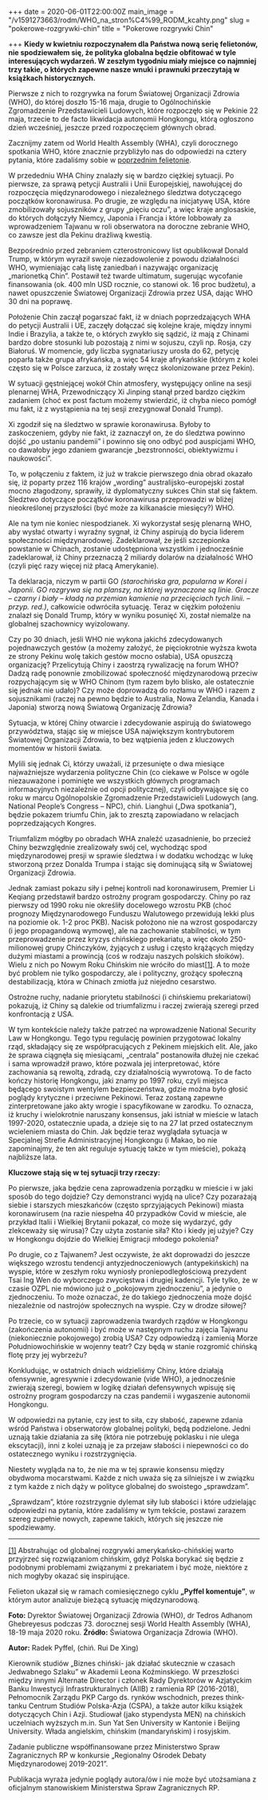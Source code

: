 +++
date = 2020-06-01T22:00:00Z
main_image = "/v1591273663/rodm/WHO_na_stron%C4%99_RODM_kcahty.png"
slug = "pokerowe-rozgrywki-chin"
title = "Pokerowe rozgrywki Chin"

+++
**Kiedy w kwietniu rozpoczynałem dla Państwa nową serię felietonów, nie spodziewałem się, że polityka globalna będzie obfitować w tyle interesujących wydarzeń. W zeszłym tygodniu miały miejsce co najmniej trzy takie, o których zapewne nasze wnuki i prawnuki przeczytają w książkach historycznych.**

Pierwsze z nich to rozgrywka na forum Światowej Organizacji Zdrowia (WHO), do której doszło 15-16 maja, drugie to Ogólnochińskie Zgromadzenie Przedstawicieli Ludowych, które rozpoczęło się w Pekinie 22 maja, trzecie to de facto likwidacja autonomii Hongkongu, którą ogłoszono dzień wcześniej, jeszcze przed rozpoczęciem głównych obrad.

Zacznijmy zatem od World Health Assembly (WHA), czyli dorocznego spotkania WHO, które znacznie przybliżyło nas do odpowiedzi na cztery pytania, które zadaliśmy sobie w [poprzednim felietonie](https://www.rodm-lodz.pl/aktualnosci/rywalizacja-usa-chiny-w-organizacjach-miedzynarodowych-i-sprawa-who/ "https://www.rodm-lodz.pl/aktualnosci/rywalizacja-usa-chiny-w-organizacjach-miedzynarodowych-i-sprawa-who/").

W przededniu WHA Chiny znalazły się w bardzo ciężkiej sytuacji. Po pierwsze, za sprawą petycji Australii i Unii Europejskiej, nawołującej do rozpoczęcia międzynarodowego i niezależnego śledztwa dotyczącego początków koronawirusa. Po drugie, ze względu na inicjatywę USA, które zmobilizowały sojuszników z grupy „pięciu oczu”, a więc kraje anglosaskie, do których dołączyły Niemcy, Japonia i Francja i które lobbowały za wprowadzeniem Tajwanu w roli obserwatora na doroczne zebranie WHO, co zawsze jest dla Pekinu drażliwą kwestią.

Bezpośrednio przed zebraniem czterostronicowy list opublikował Donald Trump, w którym wyraził swoje niezadowolenie z powodu działalności WHO, wymieniając całą listę zaniedbań i nazywając organizację „marionetką Chin”. Postawił też twarde ultimatum, sugerując wycofanie finansowania (ok. 400 mln USD rocznie, co stanowi ok. 16 proc budżetu), a nawet opuszczenie Światowej Organizacji Zdrowia przez USA, dając WHO 30 dni na poprawę.

Położenie Chin zaczął pogarszać fakt, iż w dniach poprzedzających WHA do petycji Australii i UE, zaczęły dołączać się kolejne kraje, między innymi Indie i Brazylia, a także te, o których zwykło się sądzić, iż mają z Chinami bardzo dobre stosunki lub pozostają z nimi w sojuszu, czyli np. Rosja, czy Białoruś. W momencie, gdy liczba sygnatariuszy urosła do 62, petycję poparła także grupa afrykańska, a więc 54 kraje afrykańskie (którym z kolei często się w Polsce zarzuca, iż zostały wręcz skolonizowane przez Pekin).

W sytuacji gęstniejącej wokół Chin atmosfery, występujący online na sesji plenarnej WHA, Przewodniczący Xi Jinping stanął przed bardzo ciężkim zadaniem (choć ex post factum możemy stwierdzić, iż chyba nieco pomógł mu fakt, iż z wystąpienia na tej sesji zrezygnował Donald Trump).

Xi zgodził się na śledztwo w sprawie koronawirusa. Byłoby to zaskoczeniem, gdyby nie fakt, iż zaznaczył on, że do śledztwa powinno dojść „po ustaniu pandemii” i powinno się ono odbyć pod auspicjami WHO, co dawałoby jego zdaniem gwarancje „bezstronności, obiektywizmu i naukowości”.

To, w połączeniu z faktem, iż już w trakcie pierwszego dnia obrad okazało się, iż poparty przez 116 krajów „wording” australijsko-europejski został mocno złagodzony, sprawiły, iż dyplomatyczny sukces Chin stał się faktem. Śledztwo dotyczące początków koronawirusa przeprowadzi w bliżej nieokreślonej przyszłości (być może za kilkanaście miesięcy?) WHO.

Ale na tym nie koniec niespodzianek. Xi wykorzystał sesję plenarną WHO, aby wysłać otwarty i wyraźny sygnał, iż Chiny aspirują do bycia liderem społeczności międzynarodowej. Zadeklarował, że jeśli szczepionka powstanie w Chinach, zostanie udostępniona wszystkim i jednocześnie zadeklarował, iż Chiny przeznaczą 2 miliardy dolarów na działalność WHO (czyli pięć razy więcej niż płacą Amerykanie).

Ta deklaracja, niczym w partii GO _(starochińska gra, popularna w Korei i Japonii. GO rozgrywa się na planszy, na której wyznaczone są linie. Gracze – czarny i biały – kładą na przemian kamienie na przecięciach tych linii. – przyp. red.)_, całkowicie odwróciła sytuację. Teraz w ciężkim położeniu znalazł się Donald Trump, który w wyniku posunięć Xi, został niemalże na globalnej szachownicy wyizolowany.

Czy po 30 dniach, jeśli WHO nie wykona jakichś zdecydowanych pojednawczych gestów (a możemy założyć, że pięciokrotnie wyższa kwota ze strony Pekinu wolę takich gestów mocno osłabia), USA opuszczą organizację? Przelicytują Chiny i zaostrzą rywalizację na forum WHO? Dadzą radę ponownie zmobilizować społeczność międzynarodową przeciw rozpychającym się w WHO Chinom (tym razem było blisko, ale ostatecznie się jednak nie udało)? Czy może doprowadzą do rozłamu w WHO i razem z sojusznikami (raczej na pewno będzie to Australia, Nowa Zelandia, Kanada i Japonia) stworzą nową Światową Organizację Zdrowia?

Sytuacja, w której Chiny otwarcie i zdecydowanie aspirują do światowego przywództwa, stając się w miejsce USA największym kontrybutorem Światowej Organizacji Zdrowia, to bez wątpienia jeden z kluczowych momentów w historii świata.

Mylili się jednak Ci, którzy uważali, iż przesunięte o dwa miesiące najważniejsze wydarzenia polityczne Chin (co ciekawe w Polsce w ogóle niezauważone i pominięte we wszystkich głównych programach informacyjnych niezależnie od opcji politycznej), czyli odbywające się co roku w marcu Ogólnopolskie Zgromadzenie Przedstawicieli Ludowych (ang. National People’s Congress – NPC), chiń. Lianghui („Dwa spotkania”), będzie pokazem triumfu Chin, jak to zresztą zapowiadano w relacjach poprzedzających Kongres.

Triumfalizm mógłby po obradach WHA znaleźć uzasadnienie, bo przecież Chiny bezwzględnie zrealizowały swój cel, wychodząc spod międzynarodowej presji w sprawie śledztwa i w dodatku wchodząc w lukę stworzoną przez Donalda Trumpa i stając się dominującą siłą w Światowej Organizacji Zdrowia.

Jednak zamiast pokazu siły i pełnej kontroli nad koronawirusem, Premier Li Keqiang przedstawił bardzo ostrożny program gospodarczy. Chiny po raz pierwszy od 1990 roku nie określiły docelowego wzrostu PKB (choć prognozy Międzynarodowego Funduszu Walutowego przewidują lekki plus na poziomie ok. 1-2 proc PKB). Nacisk położono nie na wzrost gospodarczy (i jego propagandową wymowę), ale na zachowanie stabilności, w tym przeprowadzenie przez kryzys chińskiego prekariatu, a więc około 250-milionowej grupy Chińczyków, żyjących z usług i często krążących między dużymi miastami a prowincją (coś w rodzaju naszych polskich słoików). Wielu z nich po Nowym Roku Chińskim nie wróciło do miast[\[1\]](#_ftn1). A to może być problem nie tylko gospodarczy, ale i polityczny, grożący społeczną destabilizacją, która w Chinach zmiotła już niejedno cesarstwo.

Ostrożne ruchy, nadanie priorytetu stabilności (i chińskiemu prekariatowi) pokazują, iż Chiny są dalekie od triumfalizmu i raczej zwierają szeregi przed konfrontacją z USA.

W tym kontekście należy także patrzeć na wprowadzenie National Security Law w Hongkongu. Tego typu regulację powinien przygotować lokalny rząd, składający się ze współpracujących z Pekinem miejskich elit. Ale, jako że sprawa ciągnęła się miesiącami, „centrala” postanowiła dłużej nie czekać i sama wprowadził prawo, które pozwala jej interpretować, które zachowania są rewoltą, zdradą, czy działalnością wywrotową. To de facto kończy historię Hongkongu, jaki znamy po 1997 roku, czyli miejsca będącego swoistym wentylem bezpieczeństwa, gdzie można było głosić poglądy krytyczne i przeciwne Pekinowi. Teraz zostaną zapewne zinterpretowane jako akty wrogie i spacyfikowane w zarodku. To oznacza, iż kruchy i wielokrotnie naruszany konsensus, jaki istniał w mieście w latach 1997-2020, ostatecznie upada, a dzieje się to na 27 lat przed ostatecznym wcieleniem miasta do Chin. Jak będzie teraz wyglądała sytuacja w Specjalnej Strefie Administracyjnej Hongkongu (i Makao, bo nie zapominajmy, że ten akt reguluje sytuację także w tym mieście), pokażą najbliższe lata.

**Kluczowe stają się w tej sytuacji trzy rzeczy:**

Po pierwsze, jaka będzie cena zaprowadzenia porządku w mieście i w jaki sposób do tego dojdzie? Czy demonstranci wyjdą na ulice? Czy pozarażają siebie i starszych mieszkańców (często sprzyjających Pekinowi) miasta koronawirusem (na razie niespełna 40 przypadków Covid w mieście, ale przykład Italii i Wielkiej Brytanii pokazał, co może się wydarzyć, gdy zlekceważy się wirusa)? Czy użyta zostanie siła? Kto i kiedy jej użyje? Czy w Hongkongu dojdzie do Wielkiej Emigracji młodego pokolenia?

Po drugie, co z Tajwanem? Jest oczywiste, że akt doprowadzi do jeszcze większego wzrostu tendencji antyzjednoczeniowych (antypekińskich) na wyspie, które w zeszłym roku wyniosły proniepodległościową prezydent Tsai Ing Wen do wyborczego zwycięstwa i drugiej kadencji. Tyle tylko, że w czasie OZPL nie mówiono już o „pokojowym zjednoczeniu”, a jedynie o zjednoczeniu. To może oznaczać, że do takiego zjednoczenia może dojść niezależnie od nastrojów społecznych na wyspie. Czy w drodze siłowej?

Po trzecie, co w sytuacji zaprowadzenia twardych rządów w Hongkongu (zakończenia autonomii) i być może w następnym ruchu zajęcia Tajwanu (niekoniecznie pokojowego) zrobią USA? Czy odpowiedzą i zamienią Morze Południowochińskie w wojenny teatr? Czy będą w stanie rozgromić chińską flotę przy jej wybrzeżu?

Konkludując, w ostatnich dniach widzieliśmy Chiny, które działają ofensywnie, agresywnie i zdecydowanie (vide WHO), a jednocześnie zwierają szeregi, bowiem w logikę działań defensywnych wpisuję się ostrożny program gospodarczy na czas pandemii i wygaszenie autonomii Hongkongu.

W odpowiedzi na pytanie, czy jest to siła, czy słabość, zapewne zdania wśród Państwa i obserwatorów globalnej polityki, będą podzielone. Jedni uznają takie działania za siłę (która nie potrzebuję poklasku i nie ulega ekscytacji), inni z kolei uznają je za przejaw słabości i niepewności co do ostatecznego wyniku i rozstrzygnięcia.

Niestety wygląda na to, że nie ma w tej sprawie konsensu między obydwoma mocarstwami. Każde z nich uważa się za silniejsze i w związku z tym każde z nich dąży w polityce globalnej do swoistego „sprawdzam”.

„Sprawdzam”, które rozstrzygnie dylemat siły lub słabości i które udzielając odpowiedzi na pytania, które zadaliśmy w tym tekście, postawi zarazem szereg zupełnie nowych, zapewne takich, których się jeszcze nie spodziewamy.

***

[\[1\]](#_ftnref1) Abstrahując od globalnej rozgrywki amerykańsko-chińskiej warto przyjrzeć się rozwiązaniom chińskim, gdyż Polska borykać się będzie z podobnymi problemami związanymi z prekariatem i być może, niektóre z nich mogłyby okazać się inspirujące.

Felieton ukazał się w ramach comiesięcznego cyklu **„Pyffel komentuje”**, w którym autor analizuje bieżącą sytuację międzynarodową.

**Foto:** Dyrektor Światowej Organizacji Zdrowia (WHO), dr Tedros Adhanom Ghebreyesus podczas 73. dorocznej sesji World Health Assembly (WHA), 18-19 maja 2020 roku. **Źródło:** Światowa Organizacja Zdrowia (WHO). 

**Autor:** Radek Pyffel, (chiń. Rui De Xing)

Kierownik studiów „Biznes chiński- jak działać skutecznie w czasach Jedwabnego Szlaku” w Akademii Leona Koźminskiego. W przeszłości między innymi Alternate Director i członek Rady Dyrektorów w Azjatyckim Banku Inwestycji Infrastrukturalnych (AIIB) z ramienia RP (2016-2018), Pełnomocnik Zarządu PKP Cargo ds. rynków wschodnich, prezes think-tanku Centrum Studiów Polska-Azja (CSPA), a także autor kilku książek dotyczących Chin i Azji. Studiował (jako stypendysta MEN) na chińskich uczelniach wyższych m.in. Sun Yat Sen University w Kantonie i Beijing University. Włada angielskim, chińskim (mandaryńskim) i rosyjskim.

Zadanie publiczne współfinansowane przez Ministerstwo Spraw Zagranicznych RP w konkursie „Regionalny Ośrodek Debaty Międzynarodowej 2019-2021”.

Publikacja wyraża jedynie poglądy autora/ów i nie może być utożsamiana z oficjalnym stanowiskiem Ministerstwa Spraw Zagranicznych RP.